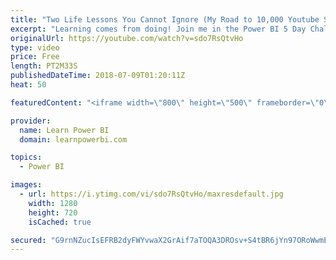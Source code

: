 ```yaml
---
title: "Two Life Lessons You Cannot Ignore (My Road to 10,000 Youtube Subscribers)"
excerpt: "Learning comes from doing! Join me in the Power BI 5 Day Challenge this July 27th by clicking this link 👉 https://web.learnpowerbi.com/challenge ---------------------------------------------------------------------------- FREE Power BI Step-by-Step Tutorial http://www.learnpowerbi.com/bonus 👉 Download"
originalUrl: https://youtube.com/watch?v=sdo7RsQtvHo
type: video
price: Free
length: PT2M33S
publishedDateTime: 2018-07-09T01:20:11Z
heat: 50

featuredContent: "<iframe width=\"800\" height=\"500\" frameborder=\"0\" src=\"https://www.youtube.com/embed/sdo7RsQtvHo\" allow=\"accelerometer; autoplay; encrypted-media; gyroscope; picture-in-picture\" allowfullscreen></iframe>"

provider:
  name: Learn Power BI
  domain: learnpowerbi.com

topics:
  - Power BI

images:
  - url: https://i.ytimg.com/vi/sdo7RsQtvHo/maxresdefault.jpg
    width: 1280
    height: 720
    isCached: true

secured: "G9rnNZucIsEFRB2dyFWYvwaX2GrAif7aTOQA3DROsv+S4tBR6jYn97ORoWwmEpDmAMggEEtIFFZuAGIHqR86WQm9AWdP6N5y5/qG/JyxZ9Sk/FnVWLV9v0blt8j6YiSCC7oswEofwESTc4tYc86wNFQZYpvb9za+4mm0cLoez8PVuPTj81GjO5TYSFbCRorbjKm9e1rMQ9Eu6tTTczf3ArmCV1dvD6vp7iGLcYk/5A6UAro77JnNVjBDFmAeIzwV5b8WPJVS+KONFr0ubwpkbuRLso90+2Hdd0QjlGQ9QNVZRxCGzNZSQkKl7FE7Eq8wg/qgQkRbIZ4wlQiakhJ7n0lZUHtZJudnnQlgb/HZnJb+EkGdViRw8294BkULlJ4KjeM/KSbVD3zwb7vTBPNvIrE7fU0cmlbdbCZ6Pn1EP9U=;QXKS90sECV7zt1nNe9B86Q=="
---
```



